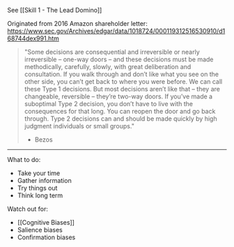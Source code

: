 See [[Skill 1 - The Lead Domino]]

Originated from 2016 Amazon shareholder letter: https://www.sec.gov/Archives/edgar/data/1018724/000119312516530910/d168744dex991.htm

> "Some decisions are consequential and irreversible or nearly irreversible – one-way doors – and these decisions must be made methodically, carefully, slowly, with great deliberation and consultation. If you walk through and don’t like what you see on the other side, you can’t get back to where you were before. We can call these Type 1 decisions. But most decisions aren’t like that – they are changeable, reversible – they’re two-way doors. If you’ve made a suboptimal Type 2 decision, you don’t have to live with the consequences for that long. You can reopen the door and go back through. Type 2 decisions can and should be made quickly by high judgment individuals or small groups."
> - Bezos


---

What to do:

- Take your time
- Gather information
- Try things out 
- Think long term

Watch out for:

- [[Cognitive Biases]]
- Salience biases
- Confirmation biases




